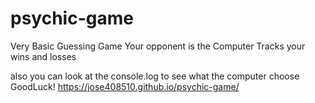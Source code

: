 # psychic-game

Very Basic Guessing Game
Your opponent is the Computer 
Tracks your wins and losses 

also you can look at the console.log to see what the computer choose GoodLuck!
 https://jose408510.github.io/psychic-game/
